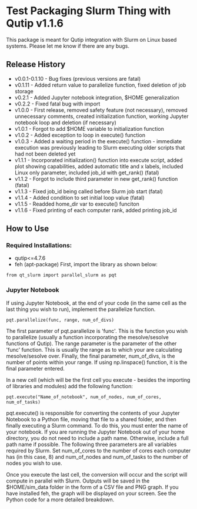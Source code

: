 # Test Packaging Slurm Thing with Qutip v1.1.6
This package is meant for Qutip integration with Slurm on Linux based systems. Please let me know if there are any bugs. 

## Release History

- v0.0.1-0.1.10 - Bug fixes (previous versions are fatal)
- v0.1.11 - Added return value to parallelize function, fixed deletion of job storage 
- v0.2.1 - Added Jupyter notebook integration, $HOME generalization
- v0.2.2 - Fixed fatal bug with import
- v1.0.0 - First release, removed safety feature (not necessary), removed unnecessary comments, created initialization function, working Jupyter notebook loop and deletion (if necessary)
- v1.0.1 - Forgot to add $HOME variable to initialization function
- v1.0.2 - Added exception to loop in execute() function
- v1.0.3 - Added a waiting period in the execute() function - immediate execution was previously leading to Slurm executing older scripts that had not been deleted yet
- v1.1.1 - Incorporated initialization() function into execute script, added plot showing capabilities, added automatic title and x labels, included Linux only parameter, included job_id with get_rank() (fatal)
- v1.1.2 - Forgot to include third parameter in new get_rank() function (fatal)
- v1.1.3 - Fixed job_id being called before Slurm job start (fatal)
- v1.1.4 - Added condition to set initial loop value (fatal)
- v1.1.5 - Readded home_dir var to execute() funciton
- v1.1.6 - Fixed printing of each computer rank, added printing job_id
  
## How to Use
### Required Installations:
- qutip<=4.7.6
- feh (apt-package)
First, import the library as shown below:
```
from qt_slurm import parallel_slurm as pqt
```
### Jupyter Notebook

If using Jupyter Notebook, at the end of your code (in the same cell as the last thing you wish to run), implement the parallelize function.

```
pqt.parallelize(func, range, num_of_divs)
```
The first parameter of pqt.parallelize is 'func'. This is the function you wish to parallelize (usually a function incorporating the mesolve/sesolve functions of Qutip). The range parameter is the parameter of the other 'func' function. This is usually the range as to which your are calculating mesolve/sesolve over. Finally, the final parameter, num_of_divs, is the number of points within your range. If using np.linspace() function, it is the final parameter entered. 

In a new cell (which will be the first cell you execute - besides the importing of libraries and modules) add the following function:

```
pqt.execute("Name_of_notebook", num_of_nodes, num_of_cores, num_of_tasks)
```

pqt.execute() is responsible for converting the contents of your Jupyter Notebook to a Python file, moving that file to a shared folder, and then finally executing a Slurm command. To do this, you must enter the name of your notebook. If you are running the Jupyter Notebook out of your home directory, you do not need to include a path name. Otherwise, include a full path name if possible. The following three parameters are all variables required by Slurm. Set num_of_cores to the number of cores each computer has (in this case, 8) and num_of_nodes and num_of_tasks to the number of nodes you wish to use. 

Once you execute the last cell, the conversion will occur and the script will compute in parallel with Slurm. Outputs will be saved in the $HOME/sim_data folder in the form of a CSV file and PNG graph. If you have installed feh, the graph will be displayed on your screen. See the Python code for a more detailed breakdown. 
